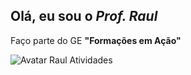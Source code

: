## Olá, eu sou o *Prof. Raul*

Faço parte do GE **"Formações em Ação"**

![Avatar Raul Atividades](https://user-images.githubusercontent.com/104945650/168444816-dc7546e2-75dd-4f2f-a6a3-fe695be6f867.png)
